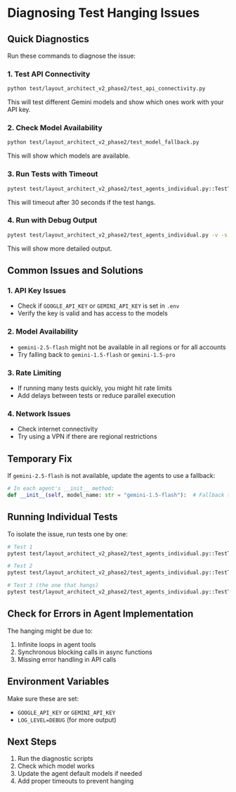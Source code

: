 # Diagnosing Test Hanging Issues

## Quick Diagnostics

Run these commands to diagnose the issue:

### 1. Test API Connectivity
```bash
python test/layout_architect_v2_phase2/test_api_connectivity.py
```

This will test different Gemini models and show which ones work with your API key.

### 2. Check Model Availability
```bash
python test/layout_architect_v2_phase2/test_model_fallback.py
```

This will show which models are available.

### 3. Run Tests with Timeout
```bash
pytest test/layout_architect_v2_phase2/test_agents_individual.py::TestThemeAgent::test_theme_generation_professional -v --timeout=30
```

This will timeout after 30 seconds if the test hangs.

### 4. Run with Debug Output
```bash
pytest test/layout_architect_v2_phase2/test_agents_individual.py -v -s --log-cli-level=DEBUG
```

This will show more detailed output.

## Common Issues and Solutions

### 1. **API Key Issues**
- Check if `GOOGLE_API_KEY` or `GEMINI_API_KEY` is set in `.env`
- Verify the key is valid and has access to the models

### 2. **Model Availability**
- `gemini-2.5-flash` might not be available in all regions or for all accounts
- Try falling back to `gemini-1.5-flash` or `gemini-1.5-pro`

### 3. **Rate Limiting**
- If running many tests quickly, you might hit rate limits
- Add delays between tests or reduce parallel execution

### 4. **Network Issues**
- Check internet connectivity
- Try using a VPN if there are regional restrictions

## Temporary Fix

If `gemini-2.5-flash` is not available, update the agents to use a fallback:

```python
# In each agent's __init__ method:
def __init__(self, model_name: str = "gemini-1.5-flash"):  # Fallback to 1.5
```

## Running Individual Tests

To isolate the issue, run tests one by one:

```bash
# Test 1
pytest test/layout_architect_v2_phase2/test_agents_individual.py::TestThemeAgent::test_theme_generation_professional -v

# Test 2
pytest test/layout_architect_v2_phase2/test_agents_individual.py::TestThemeAgent::test_theme_generation_casual -v

# Test 3 (the one that hangs)
pytest test/layout_architect_v2_phase2/test_agents_individual.py::TestThemeAgent::test_theme_generation_by_industry -v -k healthcare
```

## Check for Errors in Agent Implementation

The hanging might be due to:
1. Infinite loops in agent tools
2. Synchronous blocking calls in async functions
3. Missing error handling in API calls

## Environment Variables

Make sure these are set:
- `GOOGLE_API_KEY` or `GEMINI_API_KEY`
- `LOG_LEVEL=DEBUG` (for more output)

## Next Steps

1. Run the diagnostic scripts
2. Check which model works
3. Update the agent default models if needed
4. Add proper timeouts to prevent hanging